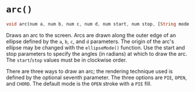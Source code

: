# `arc()`

```dart
void arc(num a, num b, num c, num d, num start, num stop, [String mode = OPEN_STROKE_PIE_FILL])
```

Draws an arc to the screen. Arcs are drawn along the outer edge of an ellipse defined by the `a`, `b`, `c`, and `d` parameters. The origin of the arc's ellipse may be changed with the `ellipseMode()` function. Use the start and stop parameters to specify the angles (in radians) at which to draw the arc. The `start`/`stop` values must be in clockwise order.

There are three ways to draw an arc; the rendering technique used is defined by the optional seventh parameter. The three options are `PIE`, `OPEN`, and `CHORD`. The default mode is the `OPEN` stroke with a `PIE` fill.
